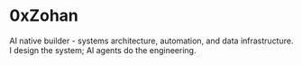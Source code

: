 # 0xZohan

AI native builder - systems architecture, automation, and data infrastructure. I design the system; AI agents do the engineering.
